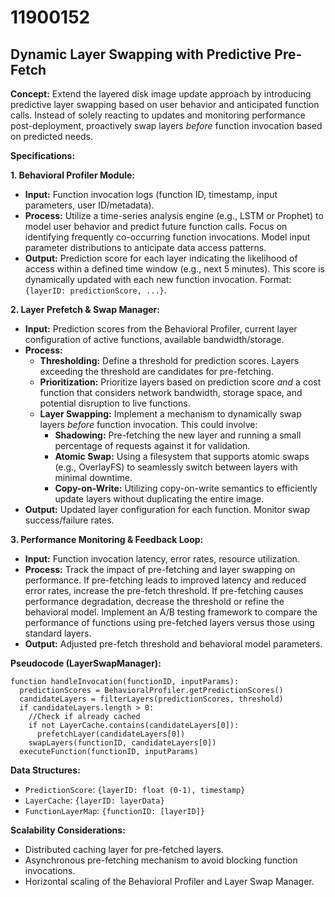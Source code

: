 # 11900152

## Dynamic Layer Swapping with Predictive Pre-Fetch

**Concept:** Extend the layered disk image update approach by introducing predictive layer swapping based on user behavior and anticipated function calls. Instead of solely reacting to updates and monitoring performance post-deployment, proactively swap layers *before* function invocation based on predicted needs.

**Specifications:**

**1. Behavioral Profiler Module:**

*   **Input:** Function invocation logs (function ID, timestamp, input parameters, user ID/metadata).
*   **Process:**  Utilize a time-series analysis engine (e.g., LSTM or Prophet) to model user behavior and predict future function calls.  Focus on identifying frequently co-occurring function invocations.  Model input parameter distributions to anticipate data access patterns.
*   **Output:** Prediction score for each layer indicating the likelihood of access within a defined time window (e.g., next 5 minutes).  This score is dynamically updated with each new function invocation.  Format: `{layerID: predictionScore, ...}`.

**2. Layer Prefetch & Swap Manager:**

*   **Input:**  Prediction scores from the Behavioral Profiler, current layer configuration of active functions, available bandwidth/storage.
*   **Process:**
    *   **Thresholding:** Define a threshold for prediction scores. Layers exceeding the threshold are candidates for pre-fetching.
    *   **Prioritization:**  Prioritize layers based on prediction score *and* a cost function that considers network bandwidth, storage space, and potential disruption to live functions.
    *   **Layer Swapping:** Implement a mechanism to dynamically swap layers *before* function invocation.  This could involve:
        *   **Shadowing:** Pre-fetching the new layer and running a small percentage of requests against it for validation.
        *   **Atomic Swap:**  Using a filesystem that supports atomic swaps (e.g., OverlayFS) to seamlessly switch between layers with minimal downtime.
        *   **Copy-on-Write:**  Utilizing copy-on-write semantics to efficiently update layers without duplicating the entire image.
*   **Output:** Updated layer configuration for each function.  Monitor swap success/failure rates.

**3.  Performance Monitoring & Feedback Loop:**

*   **Input:** Function invocation latency, error rates, resource utilization.
*   **Process:** Track the impact of pre-fetching and layer swapping on performance.  If pre-fetching leads to improved latency and reduced error rates, increase the pre-fetch threshold.  If pre-fetching causes performance degradation, decrease the threshold or refine the behavioral model.  Implement an A/B testing framework to compare the performance of functions using pre-fetched layers versus those using standard layers.
*   **Output:**  Adjusted pre-fetch threshold and behavioral model parameters.

**Pseudocode (LayerSwapManager):**

```
function handleInvocation(functionID, inputParams):
  predictionScores = BehavioralProfiler.getPredictionScores()
  candidateLayers = filterLayers(predictionScores, threshold)
  if candidateLayers.length > 0:
    //Check if already cached
    if not LayerCache.contains(candidateLayers[0]):
      prefetchLayer(candidateLayers[0])
    swapLayers(functionID, candidateLayers[0])
  executeFunction(functionID, inputParams)
```

**Data Structures:**

*   `PredictionScore`:  `{layerID: float (0-1), timestamp}`
*   `LayerCache`:  `{layerID: layerData}`
*   `FunctionLayerMap`: `{functionID: [layerID]}`

**Scalability Considerations:**

*   Distributed caching layer for pre-fetched layers.
*   Asynchronous pre-fetching mechanism to avoid blocking function invocations.
*   Horizontal scaling of the Behavioral Profiler and Layer Swap Manager.
